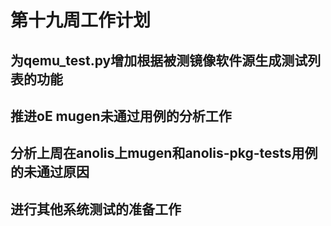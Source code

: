 # 第十九周工作计划

## 为qemu_test.py增加根据被测镜像软件源生成测试列表的功能  
## 推进oE mugen未通过用例的分析工作  
## 分析上周在anolis上mugen和anolis-pkg-tests用例的未通过原因  
## 进行其他系统测试的准备工作  